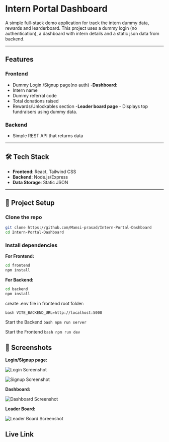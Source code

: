 # Intern Portal Dashboard

A simple full-stack demo application for track the intern dummy data, rewards and learderboard.
This project uses a dummy login (no authentication), a dashboard with intern details and a static json data from backend.  

---

## Features  

### Frontend
- Dummy Login /Signup page(no auth)
-**Dashboard**:
 - Intern name
 - Dummy referral code
 - Total donations raised
 - Rewards/Unlockables section
-**Leader board page** - Displays top fundraisers using dummy data.

### Backend
- Simple REST API that returns data

 ---

## 🛠️ Tech Stack
- **Frontend**: React, Tailwind CSS
- **Backend**: Node.js/Express
- **Data Storage**: Static JSON

---

## 🚀 Project Setup

### Clone the repo
```bash
git clone https://github.com/Mansi-prasad/Intern-Portal-Dashboard  
cd Intern-Portal-Dashboard  
```
### Install dependencies
**For Frontend:**  
```bash
cd frontend  
npm install  
```

**For Backend:**  
```bash
cd backend  
npm install
```  

create .env file in frontend root folder:

```bash VITE_BACKEND_URL=http://localhost:5000 ```

Start the Backend
```bash npm run server ```

Start the Frontend
```bash npm run dev ```


## 📸 Screenshots

**Login/Signup page:** 

![Login Screenshot](screenshots/login.png)

![Signup Screenshot](screenshots/register.png)

**Dashboard:**

![Dashboard Screenshot](screenshots/dashboard.png)

**Leader Board:**

![Leader Board Screenshot](screenshots/leaderboard.png)

## Live Link


